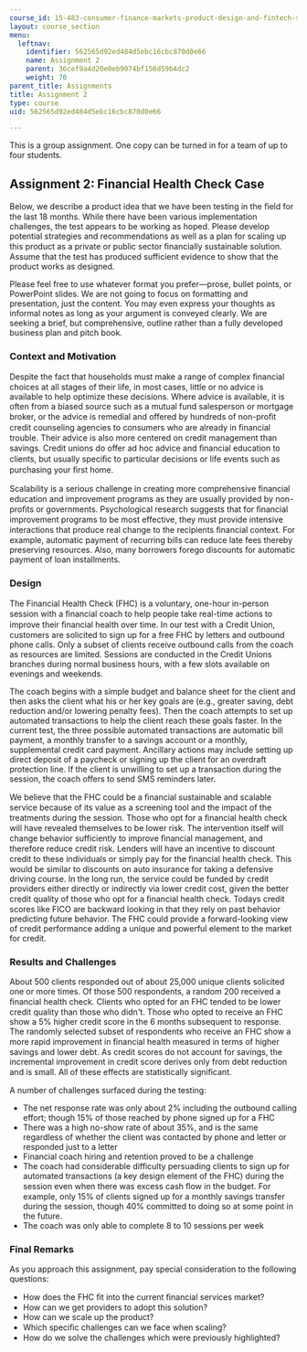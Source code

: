 ```yaml
---
course_id: 15-483-consumer-finance-markets-product-design-and-fintech-spring-2018
layout: course_section
menu:
  leftnav:
    identifier: 562565d92ed484d5ebc16cbc870d0e66
    name: Assignment 2
    parent: 36cef9a4d20e0eb9074bf156d59b4dc2
    weight: 70
parent_title: Assignments
title: Assignment 2
type: course
uid: 562565d92ed484d5ebc16cbc870d0e66

---
```


This is a group assignment. One copy can be turned in for a team of up to four students.

Assignment 2: Financial Health Check Case
-----------------------------------------

Below, we describe a product idea that we have been testing in the ﬁeld for the last 18 months. While there have been various implementation challenges, the test appears to be working as hoped. Please develop potential strategies and recommendations as well as a plan for scaling up this product as a private or public sector ﬁnancially sustainable solution. Assume that the test has produced sufficient evidence to show that the product works as designed.

Please feel free to use whatever format you prefer—prose, bullet points, or PowerPoint slides. We are not going to focus on formatting and presentation, just the content. You may even express your thoughts as informal notes as long as your argument is conveyed clearly. We are seeking a brief, but comprehensive, outline rather than a fully developed business plan and pitch book.

### Context and Motivation

Despite the fact that households must make a range of complex ﬁnancial choices at all stages of their life, in most cases, little or no advice is available to help optimize these decisions. Where advice is available, it is often from a biased source such as a mutual fund salesperson or mortgage broker, or the advice is remedial and offered by hundreds of non-proﬁt credit counseling agencies to consumers who are already in ﬁnancial trouble. Their advice is also more centered on credit management than savings. Credit unions do offer ad hoc advice and ﬁnancial education to clients, but usually speciﬁc to particular decisions or life events such as purchasing your ﬁrst home.

Scalability is a serious challenge in creating more comprehensive ﬁnancial education and improvement programs as they are usually provided by non-proﬁts or governments. Psychological research suggests that for ﬁnancial improvement programs to be most effective, they must provide intensive interactions that produce real change to the recipients ﬁnancial context. For example, automatic payment of recurring bills can reduce late fees thereby preserving resources. Also, many borrowers forego discounts for automatic payment of loan installments.

### Design

The Financial Health Check (FHC) is a voluntary, one-hour in-person session with a ﬁnancial coach to help people take real-time actions to improve their ﬁnancial health over time. In our test with a Credit Union, customers are solicited to sign up for a free FHC by letters and outbound phone calls. Only a subset of clients receive outbound calls from the coach as resources are limited. Sessions are conducted in the Credit Unions branches during normal business hours, with a few slots available on evenings and weekends.

The coach begins with a simple budget and balance sheet for the client and then asks the client what his or her key goals are (e.g., greater saving, debt reduction and/or lowering penalty fees). Then the coach attempts to set up automated transactions to help the client reach these goals faster. In the current test, the three possible automated transactions are automatic bill payment, a monthly transfer to a savings account or a monthly, supplemental credit card payment. Ancillary actions may include setting up direct deposit of a paycheck or signing up the client for an overdraft protection line. If the client is unwilling to set up a transaction during the session, the coach offers to send SMS reminders later.

We believe that the FHC could be a ﬁnancial sustainable and scalable service because of its value as a screening tool and the impact of the treatments during the session. Those who opt for a ﬁnancial health check will have revealed themselves to be lower risk. The intervention itself will change behavior sufficiently to improve ﬁnancial management, and therefore reduce credit risk. Lenders will have an incentive to discount credit to these individuals or simply pay for the ﬁnancial health check. This would be similar to discounts on auto insurance for taking a defensive driving course. In the long run, the service could be funded by credit providers either directly or indirectly via lower credit cost, given the better credit quality of those who opt for a ﬁnancial health check. Todays credit scores like FICO are backward looking in that they rely on past behavior predicting future behavior. The FHC could provide a forward-looking view of credit performance adding a unique and powerful element to the market for credit.

### Results and Challenges

About 500 clients responded out of about 25,000 unique clients solicited one or more times. Of those 500 respondents, a random 200 received a ﬁnancial health check. Clients who opted for an FHC tended to be lower credit quality than those who didn't. Those who opted to receive an FHC show a 5% higher credit score in the 6 months subsequent to response. The randomly selected subset of respondents who receive an FHC show a more rapid improvement in ﬁnancial health measured in terms of higher savings and lower debt. As credit scores do not account for savings, the incremental improvement in credit score derives only from debt reduction and is small. All of these effects are statistically signiﬁcant.

A number of challenges surfaced during the testing:

*   The net response rate was only about 2% including the outbound calling effort; though 15% of those reached by phone signed up for a FHC
*   There was a high no-show rate of about 35%, and is the same regardless of whether the client was contacted by phone and letter or responded just to a letter
*   Financial coach hiring and retention proved to be a challenge
*   The coach had considerable difficulty persuading clients to sign up for automated transactions (a key design element of the FHC) during the session even when there was excess cash ﬂow in the budget. For example, only 15% of clients signed up for a monthly savings transfer during the session, though 40% committed to doing so at some point in the future.
*   The coach was only able to complete 8 to 10 sessions per week

### Final Remarks

As you approach this assignment, pay special consideration to the following questions:

*   How does the FHC ﬁt into the current ﬁnancial services market?
*   How can we get providers to adopt this solution?
*   How can we scale up the product?
*   Which speciﬁc challenges can we face when scaling?
*   How do we solve the challenges which were previously highlighted?